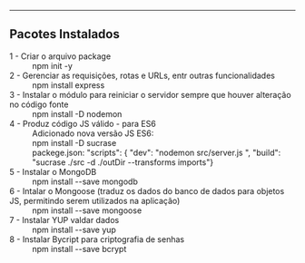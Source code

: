 <hr>
<h2>Pacotes Instalados</h2>
<dl>
<dt>1 - Criar o arquivo package</dt>
    <dd>npm init -y</dd>

<dt>2 - Gerenciar as requisições, rotas e URLs, entr outras funcionalidades</dt>    
    <dd>npm install express</dd>

<dt>3 - Instalar o módulo para reiniciar o servidor sempre que houver alteração no código fonte</dt>
    <dd>npm install -D nodemon</dd>

<dt>4 - Produz código JS válido  - para ES6</dt>
    <dd>Adicionado nova versão JS ES6:</dd>
    <dd>npm install -D sucrase<dd>
    <dd>packege.json:
        "scripts": {
        "dev": "nodemon src/server.js ",
        "build": "sucrase ./src -d ./outDir --transforms imports"}<dd>

<dt>5 - Instalar o MongoDB</dt>
    <dd>npm install --save mongodb</dt>

<dt>6 - Intalar o Mongoose (traduz os dados do banco de dados para objetos JS, permitindo serem utilizados na aplicação)</dt>
    <dd>npm install --save mongoose</dd>

<dt>7 - Instalar YUP valdar dados</dt>
    <dd>npm install --save yup</dd>

<dt>8 - Instalar Bycript para criptografia de senhas</dt>
    <dd>npm install --save bcrypt</dd>
